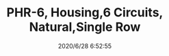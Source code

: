 ﻿---
layout: post 
title: PHR-6, Housing,6 Circuits, Natural,Single Row
tags: PH
categories: housing-terminal
overview: PHR-6, Housing,6 Circuits, Natural,Single Row
part_number: PHR-6
thumb_img: static/202006/361-thumb-20200628145408.jpg
small_img: static/202006/361-20200628145408.jpg
date: 2020/6/28 6:52:55
---



